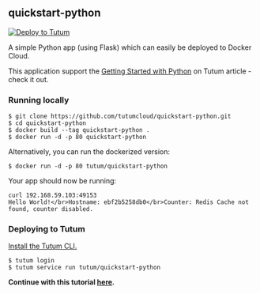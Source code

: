 ## quickstart-python


[![Deploy to Tutum](https://s.tutum.co/deploy-to-tutum.svg)](https://dashboard.tutum.co/stack/deploy/)

A simple Python app (using Flask) which can easily be deployed to Docker Cloud.

This application support the [Getting Started with Python](https://support.tutum.co/support/solutions/folders/5000171774) on Tutum article - check it out.

### Running locally

```
$ git clone https://github.com/tutumcloud/quickstart-python.git
$ cd quickstart-python
$ docker build --tag quickstart-python .
$ docker run -d -p 80 quickstart-python
```

Alternatively, you can run the dockerized version:

```
$ docker run -d -p 80 tutum/quickstart-python
```

Your app should now be running:

```
curl 192.168.59.103:49153
Hello World!</br>Hostname: ebf2b5258db0</br>Counter: Redis Cache not found, counter disabled.
```

### Deploying to Tutum

[Install the Tutum CLI.](https://support.tutum.co/support/solutions/articles/5000049209-installing-the-command-line-interface-tool)

```
$ tutum login
$ tutum service run tutum/quickstart-python 
```

**Continue with this tutorial [here](https://support.tutum.co/support/solutions/folders/5000171774).**
